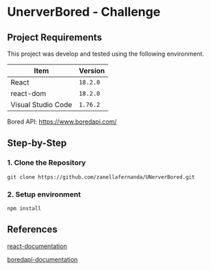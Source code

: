 # UnerverBored - Challenge

## Project Requirements

This project was develop and tested using the following environment.

| Item               | Version                   |
| ------------------ | ------------------------- |
| React              | `18.2.0`                  |
| react-dom          | `18.2.0`                  |
| Visual Studio Code | `1.76.2`                  |


Bored API: https://www.boredapi.com/

## Step-by-Step

### 1. Clone the Repository

`git clone https://github.com/zanellafernanda/UNerverBored.git`

### 2. Setup environment
```
npm install
```

## References

[react-documentation](https://react.dev/)

[boredapi-documentation](https://www.boredapi.com/documentation)

